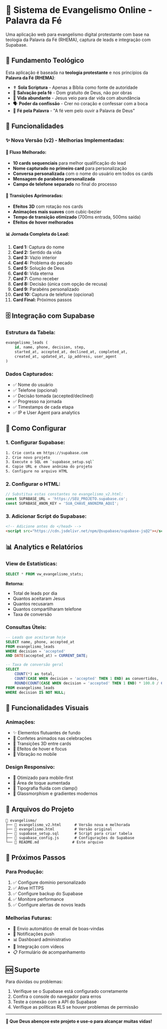 # 📖 Sistema de Evangelismo Online - Palavra da Fé

Uma aplicação web para evangelismo digital protestante com base na teologia da Palavra da Fé (RHEMA), captura de leads e integração com Supabase.

## 🙏 **Fundamento Teológico**

Esta aplicação é baseada na **teologia protestante** e nos princípios da **Palavra da Fé (RHEMA)**:
- ✝️ **Sola Scriptura** - Apenas a Bíblia como fonte de autoridade
- 🎁 **Salvação pela fé** - Dom gratuito de Deus, não por obras
- 💫 **Vida abundante** - Jesus veio para dar vida com abundância
- 🗣️ **Poder da confissão** - Crer no coração e confessar com a boca
- 📖 **Fé pela Palavra** - "A fé vem pelo ouvir a Palavra de Deus"

## 🎯 Funcionalidades

### ✨ **Nova Versão (v2) - Melhorias Implementadas:**

#### 🔄 **Fluxo Melhorado:**
- **10 cards sequenciais** para melhor qualificação do lead
- **Nome capturado no primeiro card** para personalização
- **Conversa personalizada** com o nome do usuário em todos os cards
- **Mensagem de parabéns personalizada**
- **Campo de telefone separado** no final do processo

#### 📱 **Transições Aprimoradas:**
- **Efeitos 3D** com rotação nos cards
- **Animações mais suaves** com cubic-bezier
- **Tempo de transição otimizado** (700ms entrada, 500ms saída)
- **Efeitos de hover melhorados**

#### 📊 **Jornada Completa do Lead:**
1. **Card 1:** Captura do nome
2. **Card 2:** Sentido da vida 
3. **Card 3:** Vazio interior
4. **Card 4:** Problema do pecado
5. **Card 5:** Solução de Deus
6. **Card 6:** Vida eterna
7. **Card 7:** Como receber
8. **Card 8:** Decisão (única com opção de recusa)
9. **Card 9:** Parabéns personalizado
10. **Card 10:** Captura de telefone (opcional)
11. **Card Final:** Próximos passos

## 🗄️ **Integração com Supabase**

### **Estrutura da Tabela:**
```sql
evangelismo_leads (
    id, name, phone, decision, step,
    started_at, accepted_at, declined_at, completed_at,
    created_at, updated_at, ip_address, user_agent
)
```

### **Dados Capturados:**
- ✅ Nome do usuário
- ✅ Telefone (opcional)  
- ✅ Decisão tomada (accepted/declined)
- ✅ Progresso na jornada
- ✅ Timestamps de cada etapa
- ✅ IP e User Agent para analytics

## 🚀 **Como Configurar**

### **1. Configurar Supabase:**
```bash
1. Crie conta em https://supabase.com
2. Crie novo projeto
3. Execute o SQL em `supabase_setup.sql`
4. Copie URL e chave anônima do projeto
5. Configure no arquivo HTML
```

### **2. Configurar o HTML:**
```javascript
// Substitua estas constantes no evangelismo_v2.html:
const SUPABASE_URL = 'https://SEU_PROJETO.supabase.co';
const SUPABASE_ANON_KEY = 'SUA_CHAVE_ANONIMA_AQUI';
```

### **3. Adicionar Script do Supabase:**
```html
<!-- Adicione antes do </head> -->
<script src="https://cdn.jsdelivr.net/npm/@supabase/supabase-js@2"></script>
```

## 📊 **Analytics e Relatórios**

### **View de Estatísticas:**
```sql
SELECT * FROM vw_evangelismo_stats;
```

**Retorna:**
- Total de leads por dia
- Quantos aceitaram Jesus
- Quantos recusaram
- Quantos compartilharam telefone
- Taxa de conversão

### **Consultas Úteis:**
```sql
-- Leads que aceitaram hoje
SELECT name, phone, accepted_at 
FROM evangelismo_leads 
WHERE decision = 'accepted' 
AND DATE(accepted_at) = CURRENT_DATE;

-- Taxa de conversão geral
SELECT 
    COUNT(*) as total,
    COUNT(CASE WHEN decision = 'accepted' THEN 1 END) as convertidos,
    ROUND(COUNT(CASE WHEN decision = 'accepted' THEN 1 END) * 100.0 / COUNT(*), 2) as taxa
FROM evangelismo_leads 
WHERE decision IS NOT NULL;
```

## 🎨 **Funcionalidades Visuais**

### **Animações:**
- ✨ Elementos flutuantes de fundo
- 🎊 Confetes animados nas celebrações
- 🔄 Transições 3D entre cards
- 💫 Efeitos de hover e focus
- 📱 Vibração no mobile

### **Design Responsivo:**
- 📱 Otimizado para mobile-first
- 🎯 Área de toque aumentada
- 📏 Tipografia fluida com clamp()
- 🎨 Glassmorphism e gradientes modernos

## 📝 **Arquivos do Projeto**

```
📁 evangelismo/
├── 📄 evangelismo_v2.html      # Versão nova e melhorada
├── 📄 evangelismo.html         # Versão original
├── 📄 supabase_setup.sql       # Script para criar tabela
├── 📄 supabase_config.js       # Configurações do Supabase
└── 📄 README.md               # Este arquivo
```

## 🔧 **Próximos Passos**

### **Para Produção:**
1. ✅ Configure domínio personalizado
2. ✅ Ative HTTPS
3. ✅ Configure backup do Supabase
4. ✅ Monitore performance
5. ✅ Configure alertas de novos leads

### **Melhorias Futuras:**
- 📧 Envio automático de email de boas-vindas
- 📱 Notificações push
- 📊 Dashboard administrativo
- 🎥 Integração com vídeos
- 📋 Formulário de acompanhamento

## 🆘 **Suporte**

Para dúvidas ou problemas:
1. Verifique se o Supabase está configurado corretamente
2. Confira o console do navegador para erros
3. Teste a conexão com a API do Supabase
4. Verifique as políticas RLS se houver problemas de permissão

---

**🙏 Que Deus abençoe este projeto e use-o para alcançar muitas vidas!**
